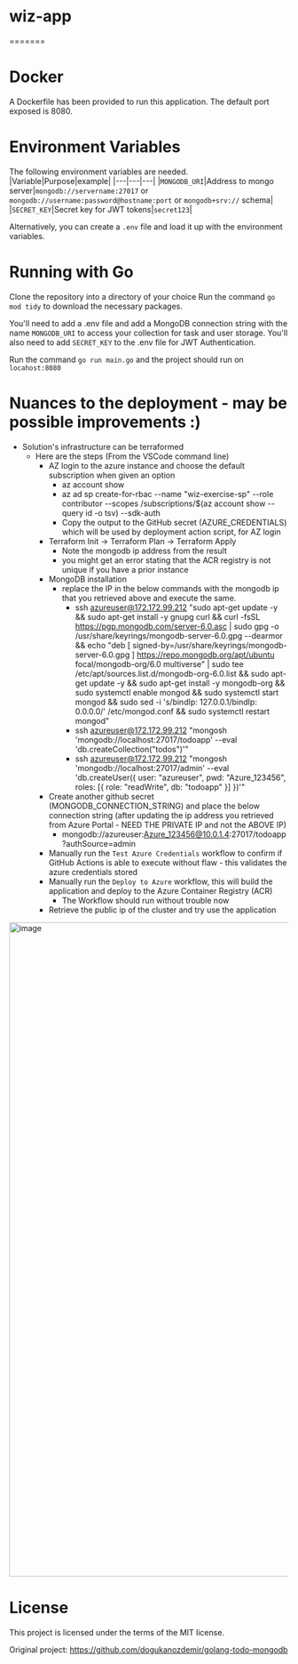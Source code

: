 # wiz-app
=======
# Docker
A Dockerfile has been provided to run this application.  The default port exposed is 8080.

# Environment Variables
The following environment variables are needed.
|Variable|Purpose|example|
|---|---|---|
|`MONGODB_URI`|Address to mongo server|`mongodb://servername:27017` or `mongodb://username:password@hostname:port` or `mongodb+srv://` schema|
|`SECRET_KEY`|Secret key for JWT tokens|`secret123`|

Alternatively, you can create a `.env` file and load it up with the environment variables.

# Running with Go

Clone the repository into a directory of your choice Run the command `go mod tidy` to download the necessary packages.

You'll need to add a .env file and add a MongoDB connection string with the name `MONGODB_URI` to access your collection for task and user storage.
You'll also need to add `SECRET_KEY` to the .env file for JWT Authentication.

Run the command `go run main.go` and the project should run on `locahost:8080`

# Nuances to the deployment - may be possible improvements :)
- Solution's infrastructure can be terraformed
  - Here are the steps (From the VSCode command line)
    - AZ login to the azure instance and choose the default subscription when given an option 
      - az account show
      - az ad sp create-for-rbac --name "wiz-exercise-sp" --role contributor --scopes /subscriptions/$(az account show --query id -o tsv) --sdk-auth
      - Copy the output to the GitHub secret (AZURE_CREDENTIALS) which will be used by deployment action script, for AZ login
    - Terraform Init -> Terraform Plan -> Terraform Apply
      - Note the mongodb ip address from the result
      - you might get an error stating that the ACR registry is not unique if you have a prior instance 
    - MongoDB installation
      - replace the IP in the below commands with the mongodb ip that you retrieved above and execute the same.
        - ssh azureuser@172.172.99.212 "sudo apt-get update -y && sudo apt-get install -y gnupg curl && curl -fsSL https://pgp.mongodb.com/server-6.0.asc | sudo gpg -o /usr/share/keyrings/mongodb-server-6.0.gpg --dearmor && echo \"deb [ signed-by=/usr/share/keyrings/mongodb-server-6.0.gpg ] https://repo.mongodb.org/apt/ubuntu focal/mongodb-org/6.0 multiverse\" | sudo tee /etc/apt/sources.list.d/mongodb-org-6.0.list && sudo apt-get update -y && sudo apt-get install -y mongodb-org && sudo systemctl enable mongod && sudo systemctl start mongod && sudo sed -i 's/bindIp: 127.0.0.1/bindIp: 0.0.0.0/' /etc/mongod.conf && sudo systemctl restart mongod"
        - ssh azureuser@172.172.99.212 "mongosh 'mongodb://localhost:27017/todoapp' --eval 'db.createCollection(\"todos\")'"
        - ssh azureuser@172.172.99.212 "mongosh 'mongodb://localhost:27017/admin' --eval 'db.createUser({ user: \"azureuser\", pwd: \"Azure_123456\", roles: [{ role: \"readWrite\", db: \"todoapp\" }] })'"
    - Create another github secret (MONGODB_CONNECTION_STRING) and place the below connection string (after updating the ip address you retrieved from Azure Portal - NEED THE PRIVATE IP and not the ABOVE IP)
      - mongodb://azureuser:Azure_123456@10.0.1.4:27017/todoapp?authSource=admin
    - Manually run the `Test Azure Credentials` workflow to confirm if GitHub Actions is able to execute without flaw - this validates the azure credentials stored
    - Manually run the `Deploy to Azure` workflow, this will build the application and deploy to the Azure Container Registry (ACR)
      - The Workflow should run without trouble now
    - Retrieve the public ip of the cluster and try use the application

<img width="1177" alt="image" src="https://github.com/user-attachments/assets/ac75984f-b03f-4496-a885-cbffeacf8a1e" />


# License

This project is licensed under the terms of the MIT license.

Original project: https://github.com/dogukanozdemir/golang-todo-mongodb
